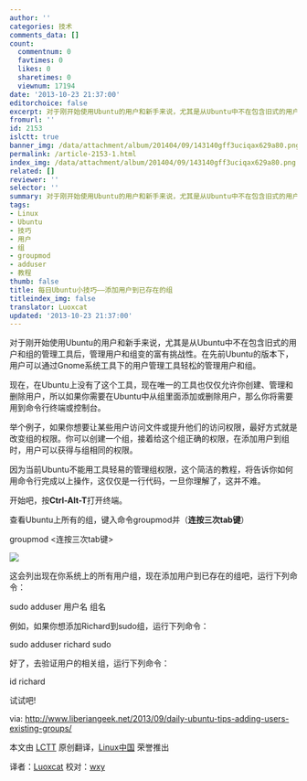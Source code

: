 ```yaml
---
author: ''
categories: 技术
comments_data: []
count:
  commentnum: 0
  favtimes: 0
  likes: 0
  sharetimes: 0
  viewnum: 17194
date: '2013-10-23 21:37:00'
editorchoice: false
excerpt: 对于刚开始使用Ubuntu的用户和新手来说，尤其是从Ubuntu中不在包含旧式的用户和组的管理工具后，管理用户和组变的富有挑战性。在先前Ubuntu的版本下，用户可以通过Gnome系统工具下的用户管理工具轻松的管理用户和组  ...
fromurl: ''
id: 2153
islctt: true
banner_img: /data/attachment/album/201404/09/143140gff3uciqax629a80.png
permalink: /article-2153-1.html
index_img: /data/attachment/album/201404/09/143140gff3uciqax629a80.png.thumb.jpg
related: []
reviewer: ''
selector: ''
summary: 对于刚开始使用Ubuntu的用户和新手来说，尤其是从Ubuntu中不在包含旧式的用户和组的管理工具后，管理用户和组变的富有挑战性。在先前Ubuntu的版本下，用户可以通过Gnome系统工具下的用户管理工具轻松的管理用户和组  ...
tags:
- Linux
- Ubuntu
- 技巧
- 用户
- 组
- groupmod
- adduser
- 教程
thumb: false
title: 每日Ubuntu小技巧——添加用户到已存在的组
titleindex_img: false
translator: Luoxcat
updated: '2013-10-23 21:37:00'
---
```


对于刚开始使用Ubuntu的用户和新手来说，尤其是从Ubuntu中不在包含旧式的用户和组的管理工具后，管理用户和组变的富有挑战性。在先前Ubuntu的版本下，用户可以通过Gnome系统工具下的用户管理工具轻松的管理用户和组。


现在，在Ubuntu上没有了这个工具，现在唯一的工具也仅仅允许你创建、管理和删除用户，所以如果你需要在Ubuntu中从组里面添加或删除用户，那么你将需要用到命令行终端或控制台。


举个例子，如果你想要让某些用户访问文件或提升他们的访问权限，最好方式就是改变组的权限。你可以创建一个组，接着给这个组正确的权限，在添加用户到组时，用户可以获得与组相同的权限。


因为当前Ubuntu不能用工具轻易的管理组权限，这个简洁的教程，将告诉你如何用命令行完成以上操作，这仅仅是一行代码，一旦你理解了，这并不难。


开始吧，按**Ctrl-Alt-T**打开终端。


查看Ubuntu上所有的组，键入命令groupmod并（**连按三次tab键**）


groupmod <连按三次tab键>


 ![](/data/attachment/album/201404/09/143140gff3uciqax629a80.png)


这会列出现在你系统上的所有用户组，现在添加用户到已存在的组吧，运行下列命令：


sudo adduser 用户名 组名


例如，如果你想添加Richard到sudo组，运行下列命令：


sudo adduser richard sudo


好了，去验证用户的相关组，运行下列命令：


id richard


试试吧!


 


via: <http://www.liberiangeek.net/2013/09/daily-ubuntu-tips-adding-users-existing-groups/>


本文由 [LCTT](https://github.com/LCTT/TranslateProject) 原创翻译，[Linux中国](http://linux.cn/) 荣誉推出


译者：[Luoxcat](https://github.com/Luoxcat) 校对：[wxy](https://github.com/wxy)